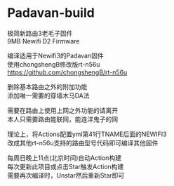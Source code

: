 # Padavan-build 
极简新路由3老毛子固件<br>
9MB Newifi D2 Firmware

编译适用于Newifi3的Padavan固件<br>
使用chongshengB修改版rt-n56u<br>
https://github.com/chongshengB/rt-n56u

删除基本路由之外的附加功能<br>
添加唯一需要的穿墙木马DA法

需要在路由上使用上网之外功能的请离开<br>
本人只需要路由能联网，能连洋鬼子的网

理论上，将Actions配置yml第41行TNAME后面的NEWIFI3<br>
改成其他rt-n56u支持的路由型号代码即可编译其他固件

每周日晚上11点(北京时间)自动Action构建<br>
每次更新此项目或点击Star触发Action构建<br>
需要再次编译时，Unstar然后重新Star即可
